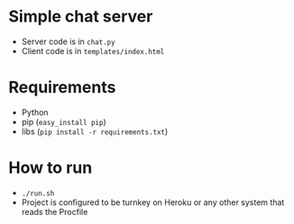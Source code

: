 # Simple chat server

* Server code is in `chat.py`
* Client code is in `templates/index.html`

# Requirements

* Python
* pip (`easy_install pip`)
* libs (`pip install -r requirements.txt`)

# How to run

* `./run.sh`
* Project is configured to be turnkey on Heroku or any other system that reads the Procfile
